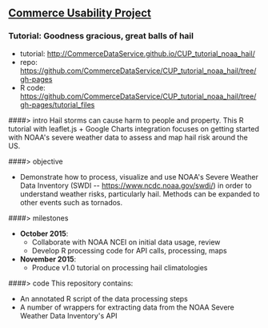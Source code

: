 ## [Commerce Usability Project](http://commercedataservice.github.io/CommerceUsabilityProject/)
### Tutorial: Goodness gracious, great balls of **hail**

- tutorial: http://CommerceDataService.github.io/CUP_tutorial_noaa_hail/
- repo: https://github.com/CommerceDataService/CUP_tutorial_noaa_hail/tree/gh-pages
- R code: https://github.com/CommerceDataService/CUP_tutorial_noaa_hail/tree/gh-pages/tutorial_files

####> intro
Hail storms can cause harm to people and property. This R tutorial with  leaflet.js + Google Charts integration focuses on getting started with NOAA's severe weather data to assess and map hail risk around the US.

####> objective
- Demonstrate how to process, visualize and use NOAA's Severe Weather Data Inventory (SWDI -- https://www.ncdc.noaa.gov/swdi/) in order to understand weather risks, particularly hail. Methods can be expanded to other events such as tornados.

####> milestones
- **October 2015**: 
  - Collaborate with NOAA NCEI on initial data usage, review
  - Develop R processing code for API calls, processing, maps
- **November 2015**:
  - Produce v1.0 tutorial on processing hail climatologies

####> code
This repository contains:
- An annotated R script of the data processing steps
- A number of wrappers for extracting data from the NOAA Severe Weather Data Inventory's API

